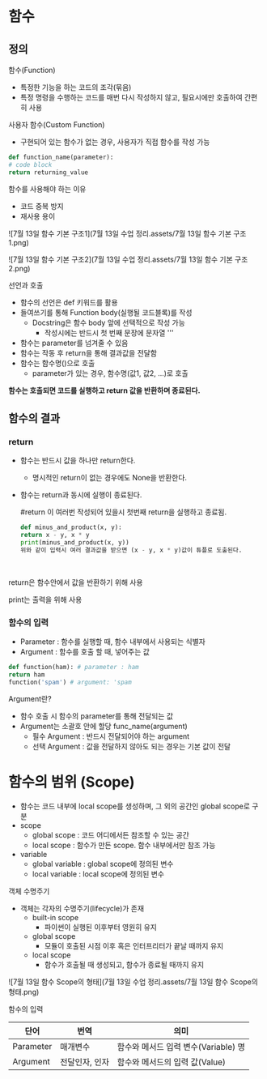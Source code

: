 # 함수

## 정의

함수(Function)

- 특정한 기능을 하는 코드의 조각(묶음)
- 특정 명령을 수행하는 코드를 매번 다시 작성하지 않고, 필요시에만 호출하여 간편히 사용

사용자 함수(Custom Function)

- 구현되어 있는 함수가 없는 경우, 사용자가 직접 함수를 작성 가능

```python
def function_name(parameter):
# code block
return returning_value
```



함수를 사용해야 하는 이유

- 코드 중복 방지 
- 재사용 용이



![7월 13일 함수 기본 구조1](7월 13일 수업 정리.assets/7월 13일 함수 기본 구조1.png)

![7월 13일 함수 기본 구조2](7월 13일 수업 정리.assets/7월 13일 함수 기본 구조2.png)



선언과 호출

- 함수의 선언은 def 키워드를 활용
- 들여쓰기를 통해 Function body(실행될 코드블록)를 작성
  - Docstring은 함수 body 앞에 선택적으로 작성 가능
    - 작성시에는 반드시 첫 번째 문장에 문자열 '''
- 함수는 parameter를 넘겨줄 수 있음
- 함수는 작동 후 return을 통해 결과값을 전달함
- 함수는 함수명()으로 호출
  - parameter가 있는 경우, 함수명(값1, 값2, ...)로 호출



**함수는 호출되면 코드를 실행하고 return 값을 반환하며 종료된다.**



## 함수의 결과



### return

- 함수는 반드시 값을 하나만 return한다.

  - 명시적인 return이 없는 경우에도 None을 반환한다.

- 함수는 return과 동시에 실행이 종료된다.

  #return 이 여러번 작성되어 있을시 첫번째 return을 실행하고 종료됨.
  
  ```python
  def minus_and_product(x, y):
  return x - y, x * y
  print(minus_and_product(x, y))
  위와 같이 입력시 여러 결과값을 받으면 (x - y, x * y)값이 튜플로 도출된다.
  ```
  
  

​	

return은 함수안에서 값을 반환하기 위해 사용

print는 출력을 위해 사용



### 함수의 입력

- Parameter : 함수를 실행할 때, 함수 내부에서 사용되는 식별자  
- Argument : 함수를 호출 할 때, 넣어주는 값

```python
def function(ham): # parameter : ham
return ham
function('spam') # argument: 'spam
```



Argument란? 

- 함수 호출 시 함수의 parameter를 통해 전달되는 값 
- Argument는 소괄호 안에 할당 func_name(argument) 
  - 필수 Argument : 반드시 전달되어야 하는 argument 
  - 선택 Argument : 값을 전달하지 않아도 되는 경우는 기본 값이 전달



# 함수의 범위 (Scope)

- 함수는 코드 내부에 local scope를 생성하며, 그 외의 공간인 global scope로 구분 
- scope 
  - global scope : 코드 어디에서든 참조할 수 있는 공간 
  - local scope : 함수가 만든 scope. 함수 내부에서만 참조 가능 
- variable 
  - global variable : global scope에 정의된 변수 
  - local variable : local scope에 정의된 변수



객체 수명주기

- 객체는 각자의 수명주기(lifecycle)가 존재
  - built-in scope
    - 파이썬이 실행된 이후부터 영원히 유지
  - global scope
    - 모듈이 호출된 시점 이후 혹은 인터프리터가 끝날 때까지 유지
  - local scope
    - 함수가 호출될 때 생성되고, 함수가 종료될 때까지 유지



![7월 13일 함수 Scope의 형태](7월 13일 수업 정리.assets/7월 13일 함수 Scope의 형태.png)



함수의 입력

| 단어      | 번역           | 의미                                 |
| --------- | -------------- | ------------------------------------ |
| Parameter | 매개변수       | 함수와 메서드 입력 변수(Variable) 명 |
| Argument  | 전달인자, 인자 | 함수와 메서드의 입력 값(Value)       |

